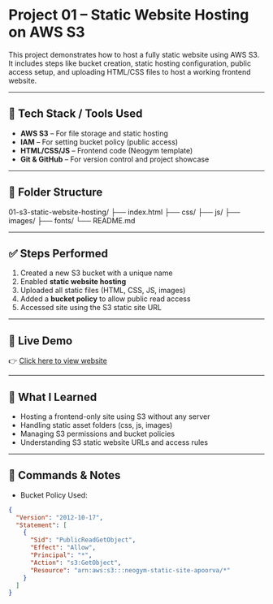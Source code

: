 
# Project 01 – Static Website Hosting on AWS S3

This project demonstrates how to host a fully static website using AWS S3. It includes steps like bucket creation, static hosting configuration, public access setup, and uploading HTML/CSS files to host a working frontend website.

---

## 🚀 Tech Stack / Tools Used

- **AWS S3** – For file storage and static hosting
- **IAM** – For setting bucket policy (public access)
- **HTML/CSS/JS** – Frontend code (Neogym template)
- **Git & GitHub** – For version control and project showcase

---

## 📁 Folder Structure
01-s3-static-website-hosting/
├── index.html
├── css/
├── js/
├── images/
├── fonts/
└── README.md


---

## ✅ Steps Performed

1. Created a new S3 bucket with a unique name
2. Enabled **static website hosting**
3. Uploaded all static files (HTML, CSS, JS, images)
4. Added a **bucket policy** to allow public read access
5. Accessed site using the S3 static site URL

---

## 🔗 Live Demo

👉 [Click here to view website](http://neogym-static-site-apoorva.s3-website-us-east-1.amazonaws.com/)

---

## 🧠 What I Learned

- Hosting a frontend-only site using S3 without any server
- Handling static asset folders (css, js, images)
- Managing S3 permissions and bucket policies
- Understanding S3 static website URLs and access rules

---

## 📌 Commands & Notes

- Bucket Policy Used:

```json
{
  "Version": "2012-10-17",
  "Statement": [
    {
      "Sid": "PublicReadGetObject",
      "Effect": "Allow",
      "Principal": "*",
      "Action": "s3:GetObject",
      "Resource": "arn:aws:s3:::neogym-static-site-apoorva/*"
    }
  ]
}

